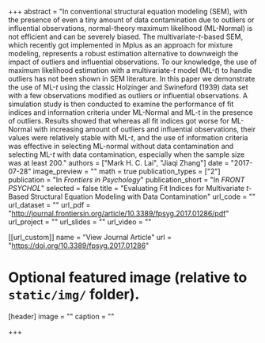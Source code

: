 +++
abstract = "In conventional structural equation modeling (SEM), with the presence of even a tiny amount of data contamination due to outliers or influential observations, normal-theory maximum likelihood (ML-Normal) is not efficient and can be severely biased. The multivariate-$t$-based SEM, which recently got implemented in Mplus as an approach for mixture modeling, represents a robust estimation alternative to downweigh the impact of outliers and influential observations. To our knowledge, the use of maximum likelihood estimation with a multivariate-$t$ model (ML-$t$) to handle outliers has not been shown in SEM literature. In this paper we demonstrate the use of ML-$t$ using the classic Holzinger and Swineford (1939) data set with a few observations modified as outliers or influential observations. A simulation study is then conducted to examine the performance of fit indices and information criteria under ML-Normal and ML-t in the presence of outliers. Results showed that whereas all fit indices got worse for ML-Normal with increasing amount of outliers and influential observations, their values were relatively stable with ML-$t$, and the use of information criteria was effective in selecting ML-normal without data contamination and selecting ML-$t$ with data contamination, especially when the sample size was at least 200."
authors = ["Mark H. C. Lai", "Jiaqi Zhang"]
date = "2017-07-28"
image_preview = ""
math = true
publication_types = ["2"]
publication = "In *Frontiers in Psychology*"
publication_short = "In *FRONT PSYCHOL*"
selected = false
title = "Evaluating Fit Indices for Multivariate $t$-Based Structural Equation Modeling with Data Contamination"
url_code = ""
url_dataset = ""
url_pdf = "http://journal.frontiersin.org/article/10.3389/fpsyg.2017.01286/pdf"
url_project = ""
url_slides = ""
url_video = ""

[[url_custom]]
name = "View Journal Article"
url = "https://doi.org/10.3389/fpsyg.2017.01286"

# Optional featured image (relative to `static/img/` folder).
[header]
image = ""
caption = ""

+++



